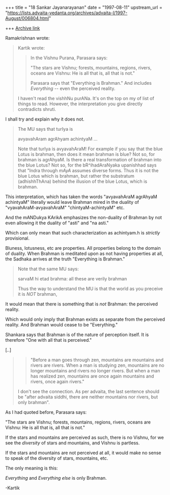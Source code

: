 +++
title = "18 Sankar Jayanarayanan"
date = "1997-08-11"
upstream_url = "https://lists.advaita-vedanta.org/archives/advaita-l/1997-August/006804.html"

+++
[Archive link](https://lists.advaita-vedanta.org/archives/advaita-l/1997-August/006804.html)

Ramakrishnan wrote:

> Kartik wrote:
>
> > In the Vishnu Purana, Parasara says:
> >
> > "The stars are Vishnu; forests, mountains, regions, rivers, oceans are Vishnu:
> > He is all that is, all that is not."
> >
> > Parasara says that "Everything is Brahman." And includes *Everything* -- even
> > the perceived reality.
>
> I haven't read the vishhNu purANa. It's on the top on my of list of
> things to read. However, the interpretation you give directly
> contradicts shruti.
>

I shall try and explain why it does not.

> The MU says that turIya is
>
> avyavahAram agrAhyam achintyaM ...
>
> Note that turIya is avyavahAraM! For example if you say that the blue
> Lotus is brahman, then does it mean brahman is blue? Not so, for brahman
> is agrAhyaM. Is there a real transformation of brahman into the blue
> Lotus? Not so, for the bR^ihadAraNyaka upanishhad says that "Indra
> through _mAyA_ assumes diverse forms. Thus it is not the blue Lotus
> which is brahman, but rather the substratum (adhishhThAna) behind the
> illusion of the blue Lotus, which is brahman.
>

This interpretation, which has taken the words "avyavahAraM agrAhyaM achintyaM"
literally would leave Brahman mired in the duality of "vyavahAraM-avyavahAraM"
"chintyaM-achintyaM" etc.

And the mANDukya KArikA emphasizes the non-duality of Brahman by not even
allowing it the duality of "asti" and "na asti."

Which can only mean that such characterization as achintyam.h is *strictly*
provisional.

Bluness, lotusness, etc are properties. All properties belong to the domain of
duality. When Brahman is meditated upon as not having properties at all, the
Sadhaka arrives at the truth "Everything is Brahman."

> Note that the same MU says:
>
> sarvaM hi etad brahma: all these are verily brahman
>
> Thus the way to understand the MU is that the world as you preceive it
> is _NOT_ brahman,

It would mean that there is something that is _not_ Brahman: the perceived
reality.

Which would only imply that Brahman exists as separate from the perceived
reality. And Brahman would cease to be "Everything."

Shankara says that Brahman is of the nature of perception itself. It is
therefore "One with all that is perceived."

[..]

> > "Before a man goes through zen, mountains are mountains and rivers are
> > rivers. When a man is studying zen, mountains are no longer mountains and
> > rivers no longer rivers. But when a man has realized zen, mountains are
> > once again mountains and rivers, once again rivers."
>
> I don't see the connection. As per advaita, the last sentence should be
> "after advaita siddhi, there are neither mountains nor rivers, but only
> brahman".
>

As I had quoted before, Parasara says:

"The stars are Vishnu; forests, mountains, regions, rivers, oceans are Vishnu:
 He is all that is, all that is not."

If the stars and mountains are perceived as such, there is no Vishnu, for
we see the *diversity* of stars and mountains, and Vishnu is partless.

If the stars and mountains are not perceived at all, it would make no sense to
speak of the diversity of stars, mountains, etc.

The only meaning is this:

*Everything* and *Everything else* is only Brahman.

-Kartik

